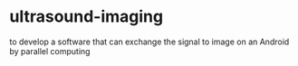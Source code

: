 # ultrasound-imaging
to develop a software that can exchange the signal to image  on an Android by parallel computing
